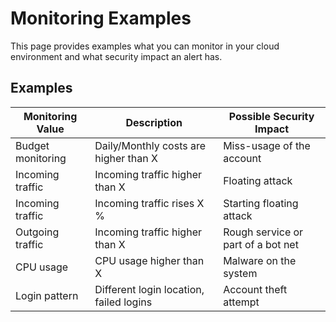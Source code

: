 # Monitoring Examples
This page provides examples what you can monitor in your cloud environment and what security impact an alert has.

## Examples

| Monitoring Value  | Description                             | Possible Security Impact           |
|-------------------|-----------------------------------------|------------------------------------|
| Budget monitoring | Daily/Monthly costs are higher than X   | Miss-usage of the account          |
| Incoming traffic  | Incoming traffic higher than X          | Floating attack                    |
| Incoming traffic  | Incoming traffic rises X %              | Starting floating attack           |
| Outgoing traffic  | Incoming traffic higher than X          | Rough service or part of a bot net |
| CPU usage         | CPU usage higher than X                 | Malware on the system              |
| Login pattern     | Different login location, failed logins | Account theft attempt              |



